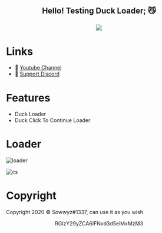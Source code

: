 <h2 align="center">
    Hello! Testing Duck Loader<strong>;</strong> 😼
<br>
<br>
<a href="https://discord.com/users/394251966571872256">
        <img src="https://lanyard-profile-readme.vercel.app/api/394251966571872256?idleMessage=%22May%20The%20Code%20Be%20With%20you%22&borderRadius=25px" />
    </a>
</p>

# Links
- 🔗 [Youtube Channel](https://www.youtube.com/channel/UC9_kma0SOd-oSe24gqpqqCA)
- 🔗 [Support Discord](https://discord.com/users/394251966571872256)


# Features 

- Duck Loader 
- Duck Click To Continue Loader

# Loader 

![loader](https://user-images.githubusercontent.com/88189918/230239052-6875cf45-8fcc-4b8b-9bff-4d3ef48a8af2.png)

![cs](https://user-images.githubusercontent.com/88189918/230239072-71e30411-f600-41fb-8dbe-568bc0f89090.png)



# Copyright 
Copyright 2020 © Sowwyz#1337, can use it as you wish

</h2>
<p align="center">
   RGlzY29yZCA6IFNvd3d5eiMxMzM3
<br>

